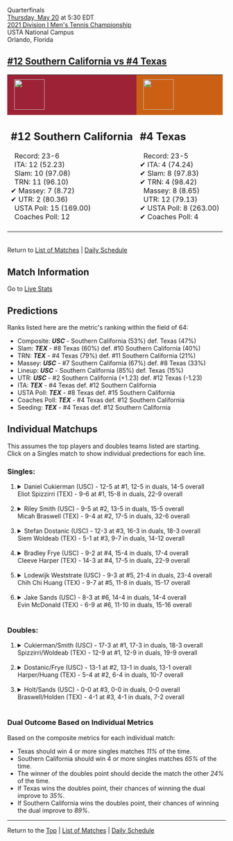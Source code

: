 Quarterfinals[](#top)<a name="top"></a>  
[Thursday, May 20](../../schedule/05-20.md) at 5:30 EDT  
[2021 Division I Men's Tennis Championship](../index.md)  
USTA National Campus  
Orlando, Florida  
## [#12 Southern California vs #4 Texas](https://www.ncaa.com/game/5833427)  

<table><tr style="background-color: #d9d9d9 !important"><td style="background-color: #9D2235 !important"><img src="https://www.ncaa.com/sites/default/files/images/logos/schools/s/southern-california.70.png" width="70" height="70" style="padding: 8px;" /></td><td style="background-color: #CB6015 !important"><img src="https://www.ncaa.com/sites/default/files/images/logos/schools/t/texas.70.png" width="70" height="70" style="padding: 8px;" /></td></tr><tr>
<td>  

<h2>#12 Southern California</h2>  
&nbsp; Record: 23-6<br>  
&nbsp; ITA: 12 (52.23)<br>  
&nbsp; Slam: 10 (97.08)<br>  
&nbsp; TRN: 11 (96.10)<br>  
&#10004; Massey: 7 (8.72)<br>  
&#10004; UTR: 2 (80.36)<br>  
&nbsp; USTA Poll: 15 (169.00)<br>  
&nbsp; Coaches Poll: 12<br>  
<br>  

</td>
<td>  

<h2>#4 Texas</h2>  
&nbsp; Record: 23-5<br>  
&#10004; ITA: 4 (74.24)<br>  
&#10004; Slam: 8 (97.83)<br>  
&#10004; TRN: 4 (98.42)<br>  
&nbsp; Massey: 8 (8.65)<br>  
&nbsp; UTR: 12 (79.13)<br>  
&#10004; USTA Poll: 8 (263.00)<br>  
&#10004; Coaches Poll: 4<br>  
<br>  

</td>
</tr></table>  


<br>Return to [List of Matches](../index.md) &#124; [Daily Schedule](../../schedule/05-20.md)

## Match Information  
Go to [Live Stats](http://scores.tennisticker.de/usa/ustanc/conf/lp.html?lid=83)  

## Predictions  

Ranks listed here are the metric's ranking within the field of 64:  
- Composite: ***USC*** - Southern California (53%) def. Texas (47%)  
- Slam: ***TEX*** - #8 Texas (60%) def. #10 Southern California (40%)  
- TRN: ***TEX*** - #4 Texas (79%) def. #11 Southern California (21%)  
- Massey: ***USC*** - #7 Southern California (67%) def. #8 Texas (33%)  
- Lineup: ***USC*** - Southern California (85%) def. Texas (15%)  
- UTR: ***USC*** - #2 Southern California (+1.23) def. #12 Texas (-1.23)  
- ITA: ***TEX*** - #4 Texas def. #12 Southern California  
- USTA Poll: ***TEX*** - #8 Texas def. #15 Southern California  
- Coaches Poll: ***TEX*** - #4 Texas def. #12 Southern California  
- Seeding: ***TEX*** - #4 Texas def. #12 Southern California  

## Individual Matchups  
This assumes the top players and doubles teams listed are starting.  
Click on a Singles match to show individual predections for each line.  

### Singles:  

<ol>
<li><details>
<summary markdown="span">Daniel Cukierman (USC) - 12-5 at #1, 12-5 in duals, 14-5 overall<br>Eliot Spizzirri (TEX) - 9-6 at #1, 15-8 in duals, 22-9 overall</summary>
<h4>Predictions</h4><ul>
<li>Composite: <b><i>USC</i></b> - Cukierman (77%) def. Spizzirri (23%)</li>  
<li>Slam: <b><i>USC</i></b> - Cukierman (75%) def. Spizzirri (25%)</li>  
<li>TRN: <b><i>USC</i></b> - Cukierman (72%) def. Spizzirri (28%)</li>  
<li>Massey: <b><i>USC</i></b> - Cukierman (71%) def. Spizzirri (29%)</li>  
<li>UTR: <b><i>USC</i></b> - Cukierman (90%) def. Spizzirri (10%)</li>  
<li>ITA: <b><i>TEX</i></b> - Spizzirri (28.17) def. Cukierman (16.39)</li>  
</ul>
</details>&nbsp;</li>
<li><details>
<summary markdown="span">Riley Smith (USC) - 9-5 at #2, 13-5 in duals, 15-5 overall<br>Micah Braswell (TEX) - 9-4 at #2, 17-5 in duals, 32-6 overall</summary>
<h4>Predictions</h4><ul>
<li>Composite: <b><i>TEX</i></b> - Braswell (52%) def. Smith (48%)</li>  
<li>Slam: <b><i>USC</i></b> - Smith (52%) def. Braswell (48%)</li>  
<li>TRN: <b><i>TEX</i></b> - Braswell (57%) def. Smith (43%)</li>  
<li>Massey: <b><i>TEX</i></b> - Braswell (51%) def. Smith (49%)</li>  
<li>UTR: <b><i>TEX</i></b> - Braswell (55%) def. Smith (45%)</li>  
<li>ITA: <b><i>TEX</i></b> - Braswell (20.88) def. Smith (15.48)</li>  
</ul>
</details>&nbsp;</li>
<li><details>
<summary markdown="span">Stefan Dostanic (USC) - 12-3 at #3, 16-3 in duals, 18-3 overall<br>Siem Woldeab (TEX) - 5-1 at #3, 9-7 in duals, 14-12 overall</summary>
<h4>Predictions</h4><ul>
<li>Composite: <b><i>USC</i></b> - Dostanic (69%) def. Woldeab (31%)</li>  
<li>Slam: <b><i>USC</i></b> - Dostanic (58%) def. Woldeab (42%)</li>  
<li>TRN: <b><i>USC</i></b> - Dostanic (75%) def. Woldeab (25%)</li>  
<li>Massey: <b><i>USC</i></b> - Dostanic (66%) def. Woldeab (34%)</li>  
<li>UTR: <b><i>USC</i></b> - Dostanic (75%) def. Woldeab (25%)</li>  
<li>ITA: <b><i>TEX</i></b> - Woldeab (9.31) def. Dostanic (5.43)</li>  
</ul>
</details>&nbsp;</li>
<li><details>
<summary markdown="span">Bradley Frye (USC) - 9-2 at #4, 15-4 in duals, 17-4 overall<br>Cleeve Harper (TEX) - 14-3 at #4, 17-5 in duals, 22-9 overall</summary>
<h4>Predictions</h4><ul>
<li>Composite: <b><i>USC</i></b> - Frye (52%) def. Harper (48%)</li>  
<li>Slam: <b><i>TEX</i></b> - Harper (50%) def. Frye (50%)</li>  
<li>TRN: <b><i>TEX</i></b> - Harper (53%) def. Frye (47%)</li>  
<li>Massey: <b><i>USC</i></b> - Frye (54%) def. Harper (46%)</li>  
<li>UTR: <b><i>USC</i></b> - Frye (60%) def. Harper (40%)</li>  
<li>ITA: <b><i>TEX</i></b> - Harper (5.83) def. Frye (2.44)</li>  
</ul>
</details>&nbsp;</li>
<li><details>
<summary markdown="span">Lodewijk Weststrate (USC) - 9-3 at #5, 21-4 in duals, 23-4 overall<br>Chih Chi Huang (TEX) - 9-7 at #5, 11-8 in duals, 15-17 overall</summary>
<h4>Predictions</h4><ul>
<li>Composite: <b><i>USC</i></b> - Weststrate (76%) def. Huang (24%)</li>  
<li>Slam: <b><i>USC</i></b> - Weststrate (74%) def. Huang (26%)</li>  
<li>TRN: <b><i>USC</i></b> - Weststrate (78%) def. Huang (22%)</li>  
<li>Massey: <b><i>USC</i></b> - Weststrate (72%) def. Huang (28%)</li>  
<li>UTR: <b><i>USC</i></b> - Weststrate (82%) def. Huang (18%)</li>  
<li>ITA: <b><i>TEX</i></b> - # Huang def. Weststrate (2.93)</li>  
</ul>
</details>&nbsp;</li>
<li><details>
<summary markdown="span">Jake Sands (USC) - 8-3 at #6, 14-4 in duals, 14-4 overall<br>Evin McDonald (TEX) - 6-9 at #6, 11-10 in duals, 15-16 overall</summary>
<h4>Predictions</h4><ul>
<li>Composite: <b><i>USC</i></b> - Sands (65%) def. McDonald (35%)</li>  
<li>Slam: <b><i>USC</i></b> - Sands (56%) def. McDonald (44%)</li>  
<li>TRN: <b><i>USC</i></b> - Sands (57%) def. McDonald (43%)</li>  
<li>Massey: <b><i>USC</i></b> - Sands (78%) def. McDonald (22%)</li>  
<li>UTR: <b><i>USC</i></b> - Sands (70%) def. McDonald (30%)</li>  
<li>ITA: <b><i>TEX</i></b> - # McDonald def. Sands (2.42)</li>  
</ul>
</details>&nbsp;</li>
</ol>

### Doubles:  

<ol>
<li><details>
<summary markdown="span">Cukierman/Smith (USC) - 17-3 at #1, 17-3 in duals, 18-3 overall<br>Spizzirri/Woldeab (TEX) - 12-9 at #1, 12-9 in duals, 19-9 overall</summary>
<br>Sorry, we don't have any metrics for this match
</details>&nbsp;</li>
<li><details>
<summary markdown="span">Dostanic/Frye (USC) - 13-1 at #2, 13-1 in duals, 13-1 overall<br>Harper/Huang (TEX) - 5-4 at #2, 6-4 in duals, 10-7 overall</summary>
<br>Sorry, we don't have any metrics for this match
</details>&nbsp;</li>
<li><details>
<summary markdown="span">Holt/Sands (USC) - 0-0 at #3, 0-0 in duals, 0-0 overall<br>Braswell/Holden (TEX) - 4-1 at #3, 4-1 in duals, 7-2 overall</summary>
<br>Sorry, we don't have any metrics for this match
</details>&nbsp;</li>
</ol>

### Dual Outcome Based on Individual Metrics  
  
Based on the composite metrics for each individual match:  
- Texas should win 4 or more singles matches *11%* of the time.  
- Southern California should win 4 or more singles matches *65%* of the time.  
- The winner of the doubles point should decide the match the other *24%* of the time.  
- If Texas wins the doubles point, their chances of winning the dual improve to *35%*.  
- If Southern California wins the doubles point, their chances of winning the dual improve to *89%*.  
  
------

Return to the [Top](#top) &#124; [List of Matches](../index.md) &#124; [Daily Schedule](../../schedule/05-20.md)  
